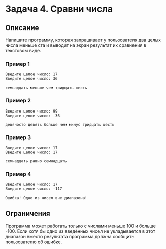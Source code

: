 # Задача 4. Сравни числа

## Описание

Напишите программу, которая запрашивает у пользователя два целых числа меньше ста и выводит на экран результат их сравнения в текстовом виде.

### Пример 1

```
Введите целое число: 17
Введите целое число: 36

семнадцать меньше чем тридцать шесть
```

### Пример 2

```
Введите целое число: 99
Введите целое число: -36

девяносто девять больше чем минус тридцать шесть
```

### Пример 3

```
Введите целое число: 17
Введите целое число: 17

семнадцать равно семнадцать
```

### Пример 4

```
Введите целое число: 17
Введите целое число: -117

Ошибка! Одно из чисел вне диапазона!
```

## Ограничения

Программа может работать только с числами меньше 100 и больше -100. Если хотя бы одно из введённых чисел не укладывается в этот диапазон вместо результата программа должна сообщить пользователю об ошибке.
